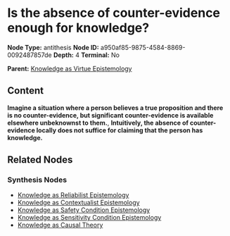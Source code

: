 # Is the absence of counter-evidence enough for knowledge?

**Node Type:** antithesis
**Node ID:** a950af85-9875-4584-8869-0092487857de
**Depth:** 4
**Terminal:** No

**Parent:** [Knowledge as Virtue Epistemology](knowledge-as-virtue-epistemology-synthesis-02df61d2-9c7e-4ff7-b545-6d28025dd3a5.md)

## Content

**Imagine a situation where a person believes a true proposition and there is no counter-evidence, but significant counter-evidence is available elsewhere unbeknownst to them.**, **Intuitively, the absence of counter-evidence locally does not suffice for claiming that the person has knowledge.**

## Related Nodes

### Synthesis Nodes

- [Knowledge as Reliabilist Epistemology](knowledge-as-reliabilist-epistemology-synthesis-d5459891-8f67-4f67-ae83-10e4b9ecc0b7.md)
- [Knowledge as Contextualist Epistemology](knowledge-as-contextualist-epistemology-synthesis-8c912fb9-444b-4a88-983f-6c51bedb7c57.md)
- [Knowledge as Safety Condition Epistemology](knowledge-as-safety-condition-epistemology-synthesis-f4cc05e2-f150-4e70-aa9f-6e301ef4eafa.md)
- [Knowledge as Sensitivity Condition Epistemology](knowledge-as-sensitivity-condition-epistemology-synthesis-27f7b4c5-ec2b-463c-bd60-fc90fb620cf4.md)
- [Knowledge as Causal Theory](knowledge-as-causal-theory-synthesis-ab9b0730-e883-408b-b214-d66242d4627c.md)
